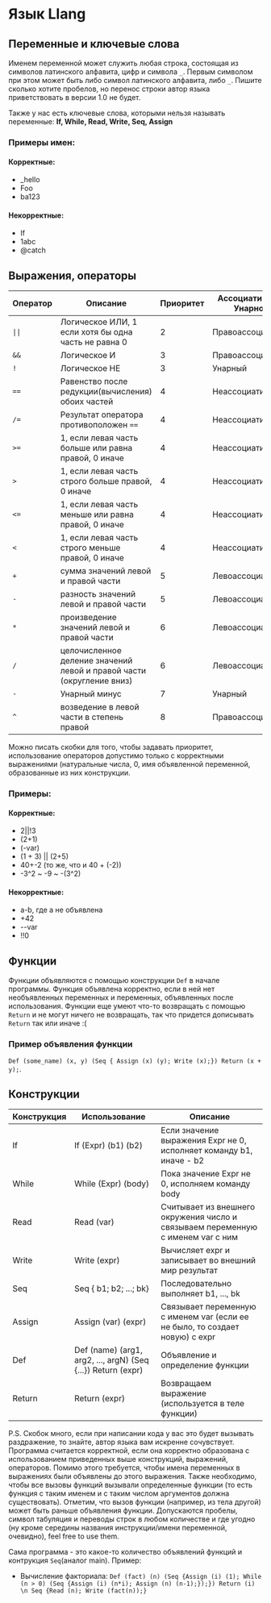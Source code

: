 # Язык Llang

## Переменные и ключевые слова

Именем переменной может служить любая строка, состоящая из символов латинского алфавита, цифр и символа `_`. Первым символом при этом может быть либо символ латинского алфавита, либо `_`. Пишите сколько хотите пробелов, но перенос строки автор 
языка приветствовать в версии 1.0 не будет. 

Также у нас есть ключевые слова, которыми нельзя называть переменные: **If, While, Read, Write, Seq, Assign**

### Примеры имен:
#### Корректные: 
- _hello
- Foo
- ba123
#### Некорректные:
- If
- 1abc
- @catch
## Выражения, операторы
| Оператор | Описание | Приоритет| Ассоциативность/Унарность |
| ------ | ----------- |----------- |----------- |
| `\|\|`  | Логическое ИЛИ, 1 если хотя бы одна часть не равна 0 | 2| Правоассоциативный |
| `&&` | Логическое И | 3 | Правоассоциативный |
| `!`  | Логическое НЕ| 3 | Унарный |
| `==`    | Равенство после редукции(вычисления) обоих частей | 4| Неассоциативный |
| `/=`| Результат оператора противоположен `==`| 4| Неассоциативный |
| `>=`| 1, если левая часть больше или равна правой, 0 иначе | 4| Неассоциативный |
| `>`| 1, если левая часть строго больше правой, 0 иначе | 4| Неассоциативный |
| `<=`| 1, если левая часть меньше или равна правой, 0 иначе | 4| Неассоциативный |
| `<`| 1, если левая часть строго меньше правой, 0 иначе | 4| Неассоциативный |
| `+`| сумма значений левой и правой части | 5| Левоассоциативный |
| `-`| разность значений левой и правой части | 5| Левоассоциативный |
| `*`| произведение значений левой и правой части | 6| Левоассоциативный |
| `/`| целочисленное деление значений левой и правой части (округление вниз) | 6| Левоассоциативный |
| `-`| Унарный минус | 7| Унарный |
| `^`| возведение в левой части в степень правой | 8| Правоассоциативный |
Можно писать скобки для того, чтобы задавать приоритет, использование операторов допустимо только с корректными выражениями (натуральные числа, 0, имя объявленной переменной,
образованные из них конструкции.
### Примеры:
#### Корректные:
- 2||!3
- (2+1)
- (-var)
- (1 + 3) || (2+5)
- 40+-2 (то же, что и 40 + (-2))
- -3^2 ~ -9 ~ -(3^2)
#### Некорректные:
- a-b, где a не объявлена
- +42
- --var
- !!0
## Функции
Функции объявляются с помощью конструкции `Def` в начале программы. Функция объявлена корректно, если в ней нет необъявленных
переменных и переменных, объявленных после использования. Функции еще умеют что-то возвращать с помощью `Return` и не могут ничего не возвращать, так что придется дописывать `Return` так или иначе :(

### Пример объявления функции
`Def (some_name) (x, y) (Seq { Assign (x) (y); Write (x);}) Return (x + y);`.

## Конструкции
| Конструкция | Использование | Описание |
| ------ | -------------- |----------- |
| If  | If (Expr) (b1) (b2) | Если значение выражения Expr не 0, исполняет команду b1, иначе - b2|
| While | While (Expr) (body) | Пока значение Expr не 0, исполняем команду body |
| Read    | Read (var) | Считывает из внешнего окружения число и связываем переменную с именем var с ним|
| Write| Write (expr)| Вычисляет expr и записывает во внешний мир результат|
| Seq| Seq { b1; b2; ...; bk} | Последовательно выполняет b1, ..., bk|
| Assign| Assign (var) (expr) | Связывает переменную с именем var (если ее не было, то создает новую) с expr |
| Def | Def (name) (arg1, arg2, ..., argN) (Seq {...}) Return (expr) | Объявление и определение функции |
| Return | Return (expr) | Возвращаем выражение (используется в теле функции) |
P.S. Скобок много, если при написании кода у вас это будет вызывать раздражение, то знайте, автор языка вам искренне сочувствует.
Программа считается корректной, если она корректно образована с использованием приведенных выше конструкций, выражений, операторов.
Помимо этого требуется, чтобы имена переменных в выражениях были объявлены до этого выражения. Также необходимо, чтобы все вызовы функций
вызывали определенные функции (то есть функция с таким именем и с таким числом аргументов должна существовать). Отметим, что
вызов функции (например, из тела другой) может быть раньше объявления функции.
Допускаются пробелы, символ табуляция и переводы строк в любом количестве и где угодно (ну кроме середины названия инструкции/имени переменной, очевидно), feel free to use them.

Сама программа - это какое-то количество объявлений функций и контрукция `Seq`(аналог main).
Пример: 
- Вычисление факториала:
 `Def (fact) (n) (Seq {Assign (i) (1); While (n > 0) (Seq {Assign (i) (n*i); Assign (n) (n-1);});}) Return (i) \n Seq {Read (n); Write (fact(n));}`
